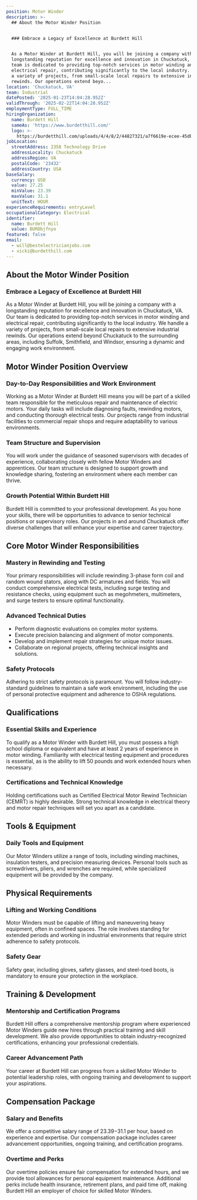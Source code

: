 ```yaml
---
position: Motor Winder
description: >-
  ## About the Motor Winder Position


  ### Embrace a Legacy of Excellence at Burdett Hill


  As a Motor Winder at Burdett Hill, you will be joining a company with a
  longstanding reputation for excellence and innovation in Chuckatuck, VA. Our
  team is dedicated to providing top-notch services in motor winding and
  electrical repair, contributing significantly to the local industry. We handle
  a variety of projects, from small-scale local repairs to extensive industrial
  rewinds. Our operations extend beyo...
location: 'Chuckatuck, VA'
team: Industrial
datePosted: '2025-01-23T14:04:28.952Z'
validThrough: '2025-02-22T14:04:28.952Z'
employmentType: FULL_TIME
hiringOrganization:
  name: Burdett Hill
  sameAs: 'https://www.burdetthill.com/'
  logo: >-
    https://burdetthill.com/uploads/4/4/8/2/44827321/a7f6619e-ecee-45db-ac13-7b1bffe6602c-4-5005-c.jpeg
jobLocation:
  streetAddress: 2358 Technology Drive
  addressLocality: Chuckatuck
  addressRegion: VA
  postalCode: '23432'
  addressCountry: USA
baseSalary:
  currency: USD
  value: 27.25
  minValue: 23.39
  maxValue: 31.1
  unitText: HOUR
experienceRequirements: entryLevel
occupationalCategory: Electrical
identifier:
  name: Burdett Hill
  value: BURDbjfnyo
featured: false
email:
  - will@bestelectricianjobs.com
  - vicki@burdetthill.com
---
```




## About the Motor Winder Position

### Embrace a Legacy of Excellence at Burdett Hill

As a Motor Winder at Burdett Hill, you will be joining a company with a longstanding reputation for excellence and innovation in Chuckatuck, VA. Our team is dedicated to providing top-notch services in motor winding and electrical repair, contributing significantly to the local industry. We handle a variety of projects, from small-scale local repairs to extensive industrial rewinds. Our operations extend beyond Chuckatuck to the surrounding areas, including Suffolk, Smithfield, and Windsor, ensuring a dynamic and engaging work environment.

## Motor Winder Position Overview

### Day-to-Day Responsibilities and Work Environment

Working as a Motor Winder at Burdett Hill means you will be part of a skilled team responsible for the meticulous repair and maintenance of electric motors. Your daily tasks will include diagnosing faults, rewinding motors, and conducting thorough electrical tests. Our projects range from industrial facilities to commercial repair shops and require adaptability to various environments.

### Team Structure and Supervision

You will work under the guidance of seasoned supervisors with decades of experience, collaborating closely with fellow Motor Winders and apprentices. Our team structure is designed to support growth and knowledge sharing, fostering an environment where each member can thrive.

### Growth Potential Within Burdett Hill

Burdett Hill is committed to your professional development. As you hone your skills, there will be opportunities to advance to senior technical positions or supervisory roles. Our projects in and around Chuckatuck offer diverse challenges that will enhance your expertise and career trajectory.

## Core Motor Winder Responsibilities

### Mastery in Rewinding and Testing

Your primary responsibilities will include rewinding 3-phase form coil and random wound stators, along with DC armatures and fields. You will conduct comprehensive electrical tests, including surge testing and resistance checks, using equipment such as megohmeters, multimeters, and surge testers to ensure optimal functionality.

### Advanced Technical Duties

- Perform diagnostic evaluations on complex motor systems.
- Execute precision balancing and alignment of motor components.
- Develop and implement repair strategies for unique motor issues.
- Collaborate on regional projects, offering technical insights and solutions.

### Safety Protocols

Adhering to strict safety protocols is paramount. You will follow industry-standard guidelines to maintain a safe work environment, including the use of personal protective equipment and adherence to OSHA regulations.

## Qualifications

### Essential Skills and Experience

To qualify as a Motor Winder with Burdett Hill, you must possess a high school diploma or equivalent and have at least 2 years of experience in motor winding. Familiarity with electrical testing equipment and procedures is essential, as is the ability to lift 50 pounds and work extended hours when necessary.

### Certifications and Technical Knowledge

Holding certifications such as Certified Electrical Motor Rewind Technician (CEMRT) is highly desirable. Strong technical knowledge in electrical theory and motor repair techniques will set you apart as a candidate.

## Tools & Equipment

### Daily Tools and Equipment

Our Motor Winders utilize a range of tools, including winding machines, insulation testers, and precision measuring devices. Personal tools such as screwdrivers, pliers, and wrenches are required, while specialized equipment will be provided by the company.

## Physical Requirements

### Lifting and Working Conditions

Motor Winders must be capable of lifting and maneuvering heavy equipment, often in confined spaces. The role involves standing for extended periods and working in industrial environments that require strict adherence to safety protocols.

### Safety Gear

Safety gear, including gloves, safety glasses, and steel-toed boots, is mandatory to ensure your protection in the workplace.

## Training & Development

### Mentorship and Certification Programs

Burdett Hill offers a comprehensive mentorship program where experienced Motor Winders guide new hires through practical training and skill development. We also provide opportunities to obtain industry-recognized certifications, enhancing your professional credentials.

### Career Advancement Path

Your career at Burdett Hill can progress from a skilled Motor Winder to potential leadership roles, with ongoing training and development to support your aspirations.

## Compensation Package

### Salary and Benefits

We offer a competitive salary range of $23.39-$31.1 per hour, based on experience and expertise. Our compensation package includes career advancement opportunities, ongoing training, and certification programs.

### Overtime and Perks

Our overtime policies ensure fair compensation for extended hours, and we provide tool allowances for personal equipment maintenance. Additional perks include health insurance, retirement plans, and paid time off, making Burdett Hill an employer of choice for skilled Motor Winders.